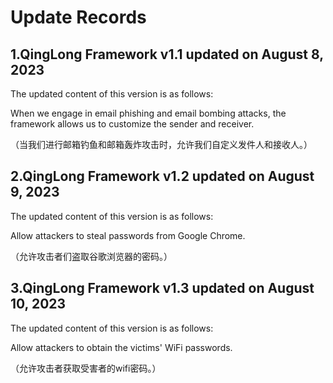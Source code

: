 # Update Records

## 1.QingLong Framework v1.1 updated on August 8, 2023

The updated content of this version is as follows:

When we engage in email phishing and email bombing attacks, the framework allows us to customize the sender and receiver.

（当我们进行邮箱钓鱼和邮箱轰炸攻击时，允许我们自定义发件人和接收人。）

## 2.QingLong Framework v1.2 updated on August 9, 2023

The updated content of this version is as follows:

Allow attackers to steal passwords from Google Chrome.

（允许攻击者们盗取谷歌浏览器的密码。）

## 3.QingLong Framework v1.3 updated on August 10, 2023

The updated content of this version is as follows:

Allow attackers to obtain the victims' WiFi passwords.

（允许攻击者获取受害者的wifi密码。）
